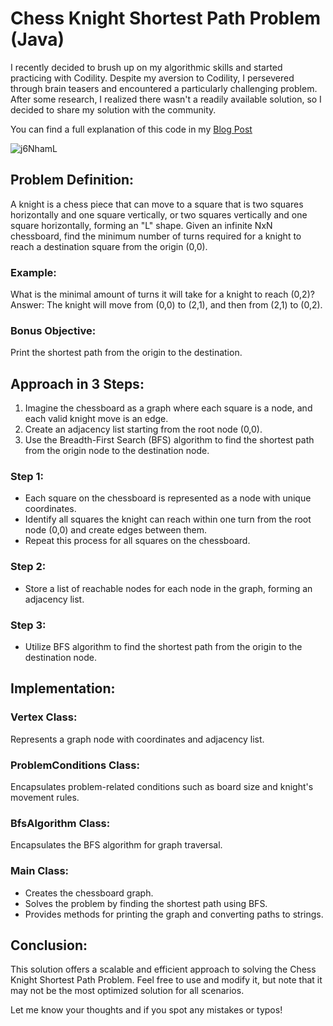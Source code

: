 # Chess Knight Shortest Path Problem (Java)

I recently decided to brush up on my algorithmic skills and started practicing with Codility. Despite my aversion to Codility, I persevered through brain teasers and encountered a particularly challenging problem. After some research, I realized there wasn't a readily available solution, so I decided to share my solution with the community.

You can find a full explanation of this code in my [Blog Post](http://yanbraslavsky.blogspot.de/2016/01/chess-knight-shortest-path-problem-java.html)

![j6NhamL](https://github.com/yan-braslavsky/KnightShortestPath/assets/1155059/bc7b8115-d21f-4d3d-97ff-78eea4e69b2d)



## Problem Definition:

A knight is a chess piece that can move to a square that is two squares horizontally and one square vertically, or two squares vertically and one square horizontally, forming an "L" shape. Given an infinite NxN chessboard, find the minimum number of turns required for a knight to reach a destination square from the origin (0,0).

### Example:
What is the minimal amount of turns it will take for a knight to reach (0,2)?
Answer: 
The knight will move from (0,0) to (2,1), and then from (2,1) to (0,2).

### Bonus Objective:
Print the shortest path from the origin to the destination.

## Approach in 3 Steps:
1. Imagine the chessboard as a graph where each square is a node, and each valid knight move is an edge.
2. Create an adjacency list starting from the root node (0,0).
3. Use the Breadth-First Search (BFS) algorithm to find the shortest path from the origin node to the destination node.

### Step 1:
- Each square on the chessboard is represented as a node with unique coordinates.
- Identify all squares the knight can reach within one turn from the root node (0,0) and create edges between them.
- Repeat this process for all squares on the chessboard.

### Step 2:
- Store a list of reachable nodes for each node in the graph, forming an adjacency list.

### Step 3:
- Utilize BFS algorithm to find the shortest path from the origin to the destination node.

## Implementation:

### Vertex Class:
Represents a graph node with coordinates and adjacency list.

### ProblemConditions Class:
Encapsulates problem-related conditions such as board size and knight's movement rules.

### BfsAlgorithm Class:
Encapsulates the BFS algorithm for graph traversal.

### Main Class:
- Creates the chessboard graph.
- Solves the problem by finding the shortest path using BFS.
- Provides methods for printing the graph and converting paths to strings.

## Conclusion:
This solution offers a scalable and efficient approach to solving the Chess Knight Shortest Path Problem. Feel free to use and modify it, but note that it may not be the most optimized solution for all scenarios.

Let me know your thoughts and if you spot any mistakes or typos!

